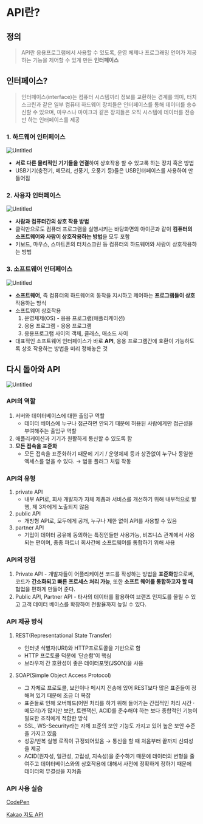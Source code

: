 # API란?

## 정의

> API란 응용프로그램에서 사용할 수 있도록, 운영 체제나 프로그래밍 언어가 제공하는 기능을 제어할 수 있게 만든 **인터페이스**
> 

## 인터페이스?

> 인터페이스(interface)는 컴퓨터 시스템끼리 정보를 교환하는 경계를 의미, 터치 스크린과 같은 일부 컴퓨터 하드웨어 장치들은 인터페이스를 통해 데이터를 송수신할 수 있으며, 마우스나 마이크과 같은 장치들은 오직 시스템에 데이터를 전송만 하는 인터페이스를 제공
> 

### 1. **하드웨어 인터페이스**

![Untitled](API%E1%84%85%E1%85%A1%E1%86%AB%201ff248d7c5e64f9da4513da7390f4c06/Untitled.png)

- **서로 다른 물리적인 기기들을 연결**하여 상호작용 할 수 있고록 하는 장치 혹은 방법
- USB기기(충전기, 메모리, 선풍기, 오풍기 등)들은 USB인터페이스를 사용하여 만들어짐

### 2. **사용자 인터페이스**

![Untitled](API%E1%84%85%E1%85%A1%E1%86%AB%201ff248d7c5e64f9da4513da7390f4c06/Untitled%201.png)

- **사람과 컴퓨터간의 상호 작용 방법**
- 클릭만으로도 컴퓨터 프로그램을 실행시키는 바탕화면의 아이콘과 같이 **컴퓨터의 소프트웨어와 사람이 상호작용하는 방법**을 모두 포함
- 키보드, 마우스, 스마트폰의 터치스크린 등 컴퓨터의 하드웨어와 사람이 상호작용하는 방법

### 3. **소프트웨어 인터페이스**

![Untitled](API%E1%84%85%E1%85%A1%E1%86%AB%201ff248d7c5e64f9da4513da7390f4c06/Untitled%202.png)

- **소프트웨어**, 즉 컴퓨터의 하드웨어의 동작을 지시하고 제어하는 **프로그램들이 상호** 작용하는 방식
- 소프트웨어 상호작용
    1. 운영체제(OS) - 응용 프로그램(애플리케이션)
    2. 응용 프로그램 - 응용 프로그램
    3. 응용프로그램 사이의 객체, 클래스, 매소드 사이
- 대표적인 소프트웨어 인터페이스가 바로 **API**, 응용 프로그램간에 호환이 가능하도록 상호 작용하는 방법을 미리 정해놓은 것

## 다시 돌아와 API

![Untitled](API%E1%84%85%E1%85%A1%E1%86%AB%201ff248d7c5e64f9da4513da7390f4c06/Untitled%203.png)

### API의 역할

1. 서버와 데이터베이스에 대한 출입구 역할
    - 데이터 베이스에 누구나 접근하면 안되기 때문에 허용된 사람에게만 접근성을 부여해주는 출입구 역할
2. 애플리케이션과 기기가 원활하게 통신할 수 있도록 함
3. **모든 접속을 표준화**
    - 모든 접속을 표준화하기 때문에 기기 / 운영체제 등과 상관없이 누구나 동일한 엑세스를 얻을 수 있다. → 범용 플러그 처럼 작동

### API의 유형

1. private API
    - 내부 API로, 회사 개발자가 자체 제품과 서비스를 개선하기 위해 내부적으로 발행, 제 3자에게 노출되지 않음
2. public API
    - 개방형 API로, 모두에게 공개, 누구나 제한 없이 API를 사용할 수 있음
3. partner API
    - 기업이 데이터 공유에 동의하는 특정인들만 사용가능, 비즈니스 관계에서 사용되는 편이며, 종종 파트너 회사간에 소프트웨어를 통합하기 위해 사용

### API의 장점

1. Private API - 개발자들이 어플리케이션 코드를 작성하는 방법을 **표준화**함으로써, 코드가 **간소화되고 빠른 프로세스 처리 가능**, 또한 **소프트 웨어를 통합하고자 할 때** 협업을 편하게 만들어 준다.
2. Public API, Partner API - 타사의 데이터를 활용하여 브랜즈 인지도를 올릴 수 있고 고객 데이터 베이스를 확장하여 전활율까지 높일 수 있다.

### API 제공 방식

1. REST(Representational State Transfer)
    - 인터넷 식별자(URI)와 HTTP프로토콜을 기반으로 함
    - HTTP 프로토콜 덕분에 ‘단순함'이 핵심
    - 브라우저 간 호환성이 좋은 데이터포멧(JSON)을 사용
    
2. SOAP(Simple Object Access Protocol)
    - 그 자체로 프로토콜, 보안이나 메시지 전송에 있어 REST보다 많은 표준들이 정해져 있기 때문에 조금 더 복잡
    - 표준들로 인해 오버헤드(어떤 처리를 하기 위해 들어가는 간접적인 처리 시간 · 메모리)가 많지만 보안, 트랜잭션, ACID를 준수해야 하는 보다 종합적인 기능이 필요한 조직에게 적합한 방식
    - SSL, WS-Security라는 자체 표준의 보안 기능도 가지고 있어 높은 보안 수준을 가지고 있음
    - 성공/반복 실행 로직이 규정되어있음 → 통신을 할 때 처음부터 끝까지 신뢰성을 제공
    - ACID(원자성, 일관성, 고립성, 지속성)을 준수하기 때문에 데이터의 변형을 줄여주고 데이터베이스와의 상호작용에 대해서 사전에 정확하게 정하기 때문에 데이터의 무결성을 지켜줌
    

### API 사용 실습

[CodePen](https://codepen.io/)

[Kakao 지도 API](https://apis.map.kakao.com/web/sample/)